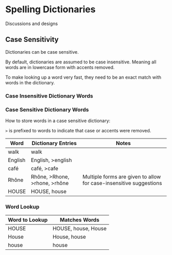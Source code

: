 # Spelling Dictionaries
Discussions and designs

## Case Sensitivity

Dictionaries can be case sensitive.

By default, dictionaries are assumed to be case insensitive. Meaning all words are in lowercase form with accents removed.

To make looking up a word very fast, they need to be an exact match with words in the dictionary.

### Case Insensitive Dictionary Words

### Case Sensitive Dictionary Words

How to store words in a case sensitive dictionary:

`>` is prefixed to words to indicate that case or accents were removed.

| Word | Dictionary Entries | Notes |
| ---- | ------------------ | ----- |
| walk | walk | |
| English | English, >english | |
| café | café, >cafe | |
| Rhône | Rhône, >Rhone, >rhone, >rhône | Multiple forms are given to allow for case-insensitive suggestions |
| HOUSE | HOUSE, house |  |

### Word Lookup

| Word to Lookup | Matches Words |
| -------------- | ------------- |
| HOUSE | HOUSE, house, House |
| House | House, house |
| house | house |

<!---
    cSpell:words Rhône café
-->

